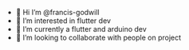- 👋 Hi I’m @francis-godwill
- 👀 I’m interested in flutter dev
- 🌱 I’m currently a flutter and arduino dev
- 💞️ I’m looking to collaborate with people on project
  

<!---
francis-godwill/francis-godwill is a ✨ special ✨ repository because its `README.md` (this file) appears on your GitHub profile.
You can click the Preview link to take a look at your changes.
--->
